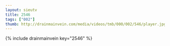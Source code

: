 ```yaml
--- 
layout: sieutv
title: 2546
tags: ["002"]
thumb: http://drainmainvein.com/media/videos/tmb/000/002/546/player.jpg
---
```

{% include drainmainvein key="2546" %} 
